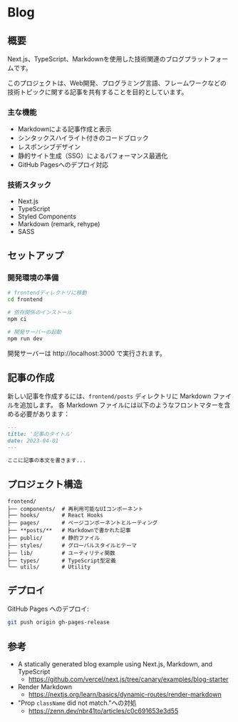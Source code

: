 # Blog

## 概要

Next.js、TypeScript、Markdownを使用した技術関連のブログプラットフォームです。

このプロジェクトは、Web開発、プログラミング言語、フレームワークなどの技術トピックに関する記事を共有することを目的としています。

### 主な機能
- Markdownによる記事作成と表示
- シンタックスハイライト付きのコードブロック
- レスポンシブデザイン
- 静的サイト生成（SSG）によるパフォーマンス最適化
- GitHub Pagesへのデプロイ対応

### 技術スタック
- Next.js
- TypeScript
- Styled Components
- Markdown (remark, rehype)
- SASS

## セットアップ

### 開発環境の準備

```bash
# frontendディレクトリに移動
cd frontend

# 依存関係のインストール
npm ci

# 開発サーバーの起動
npm run dev
```

開発サーバーは http://localhost:3000 で実行されます。

## 記事の作成

新しい記事を作成するには、`frontend/posts` ディレクトリに Markdown ファイルを追加します。
各 Markdown ファイルには以下のようなフロントマターを含める必要があります：

```markdown
---
title: '記事のタイトル'
date: 2023-04-01
---

ここに記事の本文を書きます...
```

## プロジェクト構造

```
frontend/
├── components/  # 再利用可能なUIコンポーネント
├── hooks/       # React Hooks
├── pages/       # ページコンポーネントとルーティング
├── **posts/**   # Markdownで書かれた記事
├── public/      # 静的ファイル
├── styles/      # グローバルスタイルとテーマ
├── lib/         # ユーティリティ関数
├── types/       # TypeScript型定義
└── utils/       # Utility
```

## デプロイ

GitHub Pages へのデプロイ:

```bash
git push origin gh-pages-release
```

## 参考

* A statically generated blog example using Next.js, Markdown, and TypeScript
  * https://github.com/vercel/next.js/tree/canary/examples/blog-starter
* Render Markdown
  * https://nextjs.org/learn/basics/dynamic-routes/render-markdown
* "Prop `className` did not match."への対処
  * https://zenn.dev/nbr41to/articles/c0c691653e3d55
